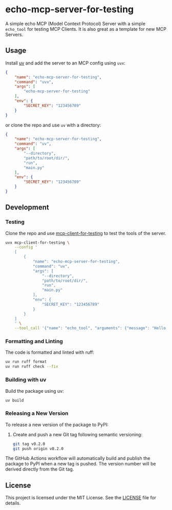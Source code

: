 # echo-mcp-server-for-testing

A simple echo MCP (Model Context Protocol) Server with a simple `echo_tool` for testing MCP Clients.
It is also great as a template for new MCP Servers.

## Usage

Install [uv](https://docs.astral.sh/uv/) and add the server to an MCP config using `uvx`:

```json
{
    "name": "echo-mcp-server-for-testing",
    "command": "uvx",
    "args": [
        "echo-mcp-server-for-testing"
    ],
    "env": {
        "SECRET_KEY": "123456789"
    }
}
```

or clone the repo and use `uv` with a directory:

```json
{
    "name": "echo-mcp-server-for-testing",
    "command": "uv",
    "args": [
        "--directory",
        "path/to/root/dir/",
        "run",
        "main.py"
    ],
    "env": {
        "SECRET_KEY": "123456789"
    }
}
```

## Development

### Testing

Clone the repo and use [mcp-client-for-testing](https://github.com/piebro/mcp-client-for-testing) to test the tools of the server.

```bash
uvx mcp-client-for-testing \
    --config '
    [
        {
            "name": "echo-mcp-server-for-testing",
            "command": "uv",
            "args": [
                "--directory", 
                "path/to/root/dir/", 
                "run", 
                "main.py"
            ],
            "env": {
                "SECRET_KEY": "123456789"
            }
        }
    ]
    ' \
    --tool_call '{"name": "echo_tool", "arguments": {"message": "Hello, world!"}}'
```

### Formatting and Linting

The code is formatted and linted with ruff:

```bash
uv run ruff format
uv run ruff check --fix
```

### Building with uv

Build the package using uv:

```bash
uv build
```

### Releasing a New Version

To release a new version of the package to PyPI:

1. Create and push a new Git tag following semantic versioning:
   ```bash
   git tag v0.2.0
   git push origin v0.2.0
   ```

The GitHub Actions workflow will automatically build and publish the package to PyPI when a new tag is pushed. The version number will be derived directly from the Git tag.

## License

This project is licensed under the MIT License. See the [LICENSE](LICENSE) file for details.
